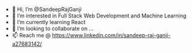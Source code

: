 - 👋 Hi, I’m @SandeepRajGanji
- 👀 I’m interested in Full Stack Web Development and Machine Learning
- 🌱 I’m currently learning React 
- 💞️ I’m looking to collaborate on ...
- 📫 Reach me @ https://www.linkedin.com/in/sandeep-raj-ganji-a27683142/

<!---
SandeepRajGanji/SandeepRajGanji is a ✨ special ✨ repository because its `README.md` (this file) appears on your GitHub profile.
You can click the Preview link to take a look at your changes.
--->
